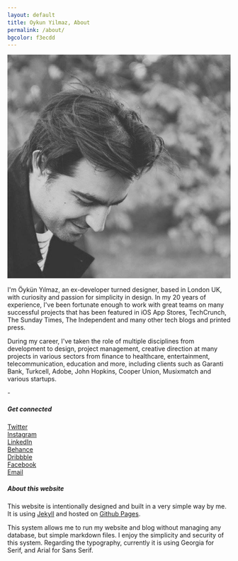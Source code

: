 ```yaml
---
layout: default
title: Oykun Yilmaz, About
permalink: /about/
bgcolor: f3ecdd
---
```

<div class="max-width">
	<div class="flex flex-wrap justify-between">
	<div class="w-25">
		<img src="/assets/oykun.jpg"> 
	</div>
	<div class="w-70-l font-serif">
		<p class="mt0 pt0">I'm Öykün Yılmaz, an ex-developer turned designer, based in London UK, with curiosity and passion for simplicity in design. In my 20 years of experience, I've been fortunate enough to work with great teams on many successful projects that has been featured in iOS App Stores, TechCrunch, The Sunday Times, The Independent and many other tech blogs and printed press.</p>
		<p>During my career, I've taken the role of multiple disciplines from development to design, project management, creative direction at many projects in various sectors from finance to healthcare, entertainment, telecommunication, education and more, including clients such as Garanti Bank, Turkcell, Adobe, John Hopkins, Cooper Union, Musixmatch and various startups.</p>
		<p>-</p>
	</div>
</div>

<div class="max-width mt5">
	<div class="flex flex-wrap justify-between">
		<div class="w-25-l">
			<h5>Get connected</h5>
			<p class="clean-links">
				<a href="https://twitter.com/oykun" title="@oykun">Twitter</a> <br>
				<a href="https://instagram.com/oykun" title="@oykun">Instagram</a> <br>
				<a href="https://www.linkedin.com/in/oykun/" title="oykun">LinkedIn</a> <br>
				<a href="https://www.behance.net/oykun" title="oykun">Behance</a> <br>
				<a href="https://www.dribbble.com/oykun" title="oykun">Dribbble</a> <br>
				<a href="https://www.facebook.com/oykunyilmaz" title="oykunyilmaz">Facebook</a> <br>
				<a href="mailto:hello@oykun.com" title="hello@oykun.com">Email</a> <br>
			</p>
		</div>
		<div class="w-70-l font-serif">
			<h5>About this website</h5>
			<p>This website is intentionally designed and built in a very simple way by me. It is using <a href="https://jekyllrb.com" title="Jekyll">Jekyll</a> and hosted on <a href="https://pages.github.com" title="Github Pages">Github Pages</a>.</p>
			<p>This system allows me to run my website and blog without managing any database, but simple markdown files. I enjoy the simplicity and security of this system. Regarding the typography, currently it is using Georgia for Serif, and Arial for Sans Serif.</p>
		</div>
	</div>
</div>